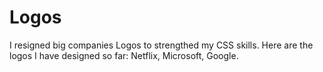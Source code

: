 # Logos
I resigned big companies Logos to strengthed my CSS skills. 
Here are the logos I have designed so far:
Netflix,
Microsoft,
Google.
